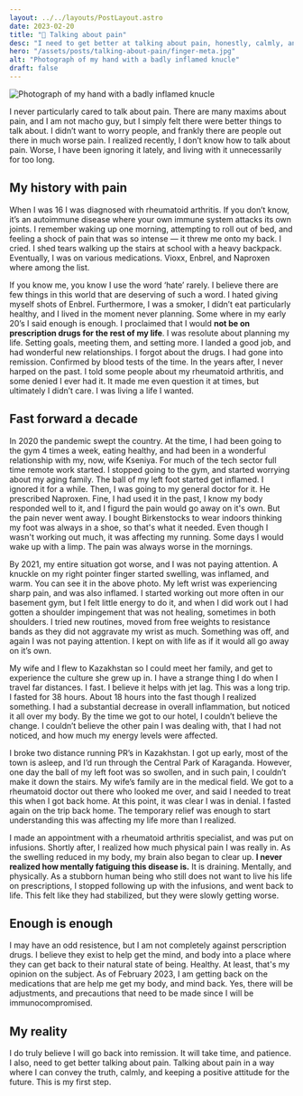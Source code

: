 ```yaml
---
layout: ../../layouts/PostLayout.astro
date: 2023-02-20
title: "💊 Talking about pain"
desc: "I need to get better at talking about pain, honestly, calmly, and with a positive attitude."
hero: "/assets/posts/talking-about-pain/finger-meta.jpg"
alt: "Photograph of my hand with a badly inflamed knucle"
draft: false
---
```


<!-- ![Photograph of my hand with a badly inflamed knucle](/assets/posts/talking-about-pain/finger.jpg) -->
<img class="breakout" src="/assets/posts/talking-about-pain/finger.jpg" alt="Photograph of my hand with a badly inflamed knucle">

I never particularly cared to talk about pain. There are many maxims about pain, and I am not macho guy, but I simply felt there were better things to talk about. I didn’t want to worry people, and frankly there are people out there in much worse pain. I realized recently, I don’t know how to talk about pain. Worse, I have been ignoring it lately, and living with it unnecessarily for too long.

## My history with pain

When I was 16 I was diagnosed with rheumatoid arthritis. If you don’t know, it’s an autoimmune disease where your own immune system attacks its own joints. I remember waking up one morning, attempting to roll out of bed, and feeling a shock of pain that was so intense — it threw me onto my back. I cried. I shed tears walking up the stairs at school with a heavy backpack. Eventually, I was on various medications. Vioxx, Enbrel, and Naproxen where among the list.

If you know me, you know I use the word ‘hate’ rarely. I believe there are few things in this world that are deserving of such a word. I hated giving myself shots of Enbrel. Furthermore, I was a smoker, I didn’t eat particularly healthy, and I lived in the moment never planning. Some where in my early 20’s I said enough is enough. I proclaimed that I would **not be on prescription drugs for the rest of my life**. I was resolute about planning my life. Setting goals, meeting them, and setting more. I landed a good job, and had wonderful new relationships. I forgot about the drugs. I had gone into remission. Confirmed by blood tests of the time. In the years after, I never harped on the past. I told some people about my rheumatoid arthritis, and some denied I ever had it. It made me even question it at times, but ultimately I didn’t care. I was living a life I wanted.

## Fast forward a decade

In 2020 the pandemic swept the country. At the time, I had been going to the gym 4 times a week, eating healthy, and had been in a wonderful relationship with my, now, wife Kseniya. For much of the tech sector full time remote work started. I stopped going to the gym, and started worrying about my aging family. The ball of my left foot started get inflamed. I ignored it for a while. Then, I was going to my general doctor for it. He prescribed Naproxen. Fine, I had used it in the past, I know my body responded well to it, and I figurd the pain would go away on it's own. But the pain never went away. I bought Birkenstocks to wear indoors thinking my foot was always in a shoe, so that's what it needed. Even though I wasn't working out much, it was affecting my running. Some days I would wake up with a limp. The pain was always worse in the mornings.

By 2021, my entire situation got worse, and I was not paying attention. A knuckle on my right pointer finger started swelling, was inflamed, and warm. You can see it in the above photo. My left wrist was experiencing sharp pain, and was also inflamed. I started working out more often in our basement gym, but I felt little energy to do it, and when I did work out I had gotten a shoulder impingement that was not healing, sometimes in both shoulders. I tried new routines, moved from free weights to resistance bands as they did not aggravate my wrist as much. Something was off, and again I was not paying attention. I kept on with life as if it would all go away on it’s own.

My wife and I flew to Kazakhstan so I could meet her family, and get to experience the culture she grew up in. I have a strange thing I do when I travel far distances. I fast. I believe it helps with jet lag. This was a long trip. I fasted for 38 hours. About 18 hours into the fast though I realized something. I had a substantial decrease in overall inflammation, but noticed it all over my body. By the time we got to our hotel, I couldn’t believe the change. I couldn’t believe the other pain I was dealing with, that I had not noticed, and how much my energy levels were affected.

I broke two distance running PR’s in Kazakhstan. I got up early, most of the town is asleep, and I’d run through the Central Park of Karaganda. However, one day the ball of my left foot was so swollen, and in such pain, I couldn’t make it down the stairs. My wife’s family are in the medical field. We got to a rheumatoid doctor out there who looked me over, and said I needed to treat this when I got back home. At this point, it was clear I was in denial. I fasted again on the trip back home. The temporary relief was enough to start understanding this was affecting my life more than I realized.

I made an appointment with a rheumatoid arthritis specialist, and was put on infusions. Shortly after, I realized how much physical pain I was really in. As the swelling reduced in my body, my brain also began to clear up. **I never realized how mentally fatiguing this disease is.** It is draining. Mentally, and physically. As a stubborn human being who still does not want to live his life on prescriptions, I stopped following up with the infusions, and went back to life. This felt like they had stabilized, but they were slowly getting worse.

## Enough is enough

I may have an odd resistence, but I am not completely against perscription drugs. I believe they exist to help get the mind, and body into a place where they can get back to their natural state of being. Healthy. At least, that's my opinion on the subject. As of February 2023, I am getting back on the medications that are help me get my body, and mind back. Yes, there will be adjustments, and precautions that need to be made since I will be immunocompromised.

## My reality

I do truly believe I will go back into remission. It will take time, and patience. I also, need to get better talking about pain. Talking about pain in a way where I can convey the truth, calmly, and keeping a positive attitude for the future. This is my first step.
